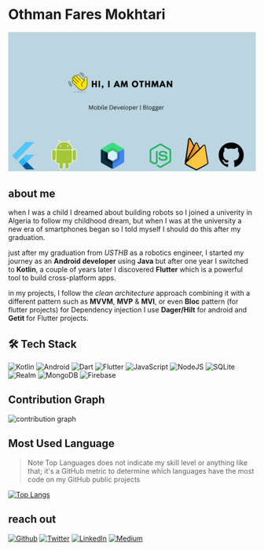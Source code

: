 # Othman Fares Mokhtari
![about me](https://github.com/FdevTech/FdevTech/blob/main/src/image/hello.png)
## about me
when I was a child I dreamed about building robots so I joined a univerity in Algeria to follow my childhood dream, but when I was at the university a new era of smartphones began so I told myself I should do this after my graduation.

just after my graduation from *USTHB* as a robotics engineer, I started my journey as an **Android developer** using **Java** but after one year I switched to **Kotlin**, a couple of years later I discovered **Flutter** which is a powerful tool to build cross-platform apps.

in my projects, I follow the *clean architecture* approach combining it with a different pattern such as **MVVM**, **MVP** & **MVI**, or even **Bloc** pattern (for flutter projects) for Dependency injection I use **Dager/Hilt** for android and **Getit** for Flutter projects.

## 🛠 Tech Stack

![Kotlin](https://img.shields.io/badge/kotlin-%237F52FF.svg?style=for-the-badge&logo=kotlin&logoColor=white)
![Android](https://img.shields.io/badge/Android-3DDC84?style=for-the-badge&logo=android&logoColor=white)
![Dart](https://img.shields.io/badge/dart-%230175C2.svg?style=for-the-badge&logo=dart&logoColor=white)
![Flutter](https://img.shields.io/badge/Flutter-%2302569B.svg?style=for-the-badge&logo=Flutter&logoColor=white)
![JavaScript](https://img.shields.io/badge/javascript-%23323330.svg?style=for-the-badge&logo=javascript&logoColor=%23F7DF1E)
![NodeJS](https://img.shields.io/badge/node.js-6DA55F?style=for-the-badge&logo=node.js&logoColor=white)
![SQLite](https://img.shields.io/badge/sqlite-%2307405e.svg?style=for-the-badge&logo=sqlite&logoColor=white)
![Realm](https://img.shields.io/badge/Realm-39477F?style=for-the-badge&logo=realm&logoColor=white)
![MongoDB](https://img.shields.io/badge/MongoDB-%234ea94b.svg?style=for-the-badge&logo=mongodb&logoColor=white)
![Firebase](https://img.shields.io/badge/firebase-%23039BE5.svg?style=for-the-badge&logo=firebase)

## Contribution Graph
![contribution graph](https://github-readme-activity-graph.cyclic.app/graph?username=fdevtech&theme=github-compact)

## Most Used Language
> Note Top Languages does not indicate my skill level or anything like that; it's a GitHub metric to determine which languages have the most code on my GitHub public projects 

[![Top Langs](https://github-readme-stats.vercel.app/api/top-langs/?username=FdevTech&theme=dark)](https://github.com/FdevTech)

## reach out
<p><a href="https://github.com/FdevTech" target="_blank"><img alt="Github" src="https://img.shields.io/badge/GitHub-%2312100E.svg?&style=for-the-badge&logo=Github&logoColor=white" /></a> <a href="https://twitter.com/FaresOth" target="_blank"><img alt="Twitter" src="https://img.shields.io/badge/twitter-%231DA1F2.svg?&style=for-the-badge&logo=twitter&logoColor=white" /></a> <a href="https://www.linkedin.com/in/othmane-fares-mokhtari/" target="_blank"><img alt="LinkedIn" src="https://img.shields.io/badge/linkedin-%230077B5.svg?&style=for-the-badge&logo=linkedin&logoColor=white" /></a> <a href="https://medium.com/@fareskrl" target="_blank"><img alt="Medium" src="https://img.shields.io/badge/medium-%2312100E.svg?&style=for-the-badge&logo=medium&logoColor=white" /></a>
